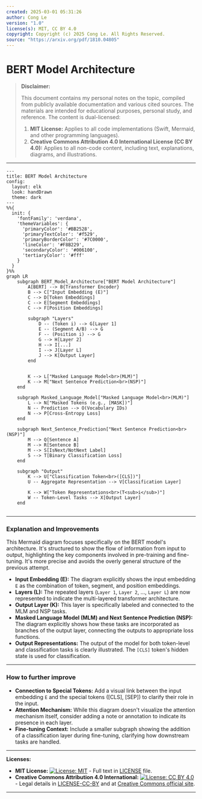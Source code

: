 ```yaml
---
created: 2025-03-01 05:31:26
author: Cong Le
version: "1.0"
license(s): MIT, CC BY 4.0
copyright: Copyright (c) 2025 Cong Le. All Rights Reserved.
source: "https://arxiv.org/pdf/1810.04805"
---
```




# BERT Model Architecture
> **Disclaimer:**
>
> This document contains my personal notes on the topic,
> compiled from publicly available documentation and various cited sources.
> The materials are intended for educational purposes, personal study, and reference.
> The content is dual-licensed:
> 1. **MIT License:** Applies to all code implementations (Swift, Mermaid, and other programming languages).
> 2. **Creative Commons Attribution 4.0 International License (CC BY 4.0):** Applies to all non-code content, including text, explanations, diagrams, and illustrations.
---



```mermaid
---
title: BERT Model Architecture
config:
  layout: elk
  look: handDrawn
  theme: dark
---
%%{
  init: {
    'fontFamily': 'verdana',
    'themeVariables': {
      'primaryColor': '#BB2528',
      'primaryTextColor': '#f529',
      'primaryBorderColor': '#7C0000',
      'lineColor': '#F8B229',
      'secondaryColor': '#006100',
      'tertiaryColor': '#fff'
    }
  }
}%%
graph LR
    subgraph BERT_Model_Architecture["BERT Model Architecture"]
        A[BERT] --> B{Transformer Encoder}
        B --> C["Input Embedding (E)"]
        C --> D[Token Embeddings]
        C --> E[Segment Embeddings]
        C --> F[Position Embeddings]
        
        subgraph "Layers"
            D -- (Token i) --> G[Layer 1]
            E -- (Segment A/B) --> G
            F -- (Position i) --> G
            G --> H[Layer 2]
            H --> I[...]
            I --> J[Layer L]
            J --> K[Output Layer]
        end

        
        K --> L["Masked Language Model<br>(MLM)"]
        K --> M["Next Sentence Prediction<br>(NSP)"]
    end
    
    subgraph Masked_Language_Model["Masked Language Model<br>(MLM)"]
        L --> N["Masked Tokens (e.g., [MASK])"]
        N -- Prediction --> O(Vocabulary IDs)
        N --> P[Cross-Entropy Loss]
    end
    
    subgraph Next_Sentence_Prediction["Next Sentence Prediction<br>(NSP)"]
        M --> Q[Sentence A]
        M --> R[Sentence B]
        M --> S[IsNext/NotNext Label]
        S --> T[Binary Classification Loss]
    end
    
    subgraph "Output"
        K --> U["Classification Token<br>([CLS])"]
        U -- Aggregate Representation --> V[Classification Layer]
        
        K --> W["Token Representations<br>(T<sub>i</sub>)"]
        W -- Token-Level Tasks --> X[Output Layer]
    end
    
```

---


### Explanation and Improvements


This Mermaid diagram focuses specifically on the BERT model's architecture. It's structured to show the flow of information from input to output, highlighting the key components involved in pre-training and fine-tuning.  It's more precise and avoids the overly general structure of the previous attempt.

* **Input Embedding (E):**  The diagram explicitly shows the input embedding `E` as the combination of token, segment, and position embeddings.
* **Layers (L):** The repeated layers (`Layer 1`, `Layer 2`, ..., `Layer L`) are now represented to indicate the multi-layered transformer architecture.
* **Output Layer (K):** This layer is specifically labeled and connected to the MLM and NSP tasks.
* **Masked Language Model (MLM) and Next Sentence Prediction (NSP):**  The diagram explicitly shows how these tasks are incorporated as branches of the output layer, connecting the outputs to appropriate loss functions.
* **Output Representations:** The output of the model for both token-level and classification tasks is clearly illustrated. The `[CLS]` token's hidden state is used for classification.

---


### How to further improve

* **Connection to Special Tokens:** Add a visual link between the input embedding `E` and the special tokens ([CLS], [SEP]) to clarify their role in the input.
* **Attention Mechanism:**  While this diagram doesn't visualize the attention mechanism itself, consider adding a note or annotation to indicate its presence in each layer.
* **Fine-tuning Context:** Include a smaller subgraph showing the addition of a classification layer during fine-tuning, clarifying how downstream tasks are handled.




---
**Licenses:**

- **MIT License:**  [![License: MIT](https://img.shields.io/badge/License-MIT-yellow.svg)](LICENSE) - Full text in [LICENSE](LICENSE) file.
- **Creative Commons Attribution 4.0 International:** [![License: CC BY 4.0](https://licensebuttons.net/l/by/4.0/88x31.png)](LICENSE-CC-BY) - Legal details in [LICENSE-CC-BY](LICENSE-CC-BY) and at [Creative Commons official site](http://creativecommons.org/licenses/by/4.0/).

---
